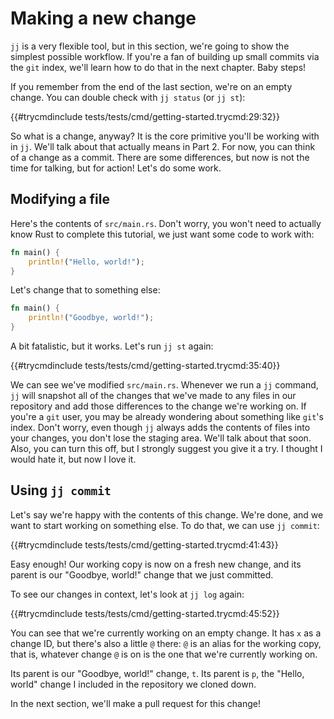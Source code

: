# Making a new change

`jj` is a very flexible tool, but in this section, we're going to show the
simplest possible workflow. If you're a fan of building up small commits via the
`git` index, we'll learn how to do that in the next chapter. Baby steps!

If you remember from the end of the last section, we're on an empty change.
You can double check with `jj status` (or `jj st`):

{{#trycmdinclude tests/tests/cmd/getting-started.trycmd:29:32}} 

So what is a change, anyway? It is the core primitive you'll be working with in
`jj`. We'll talk about that actually means in Part 2. For now, you can think of
a change as a commit. There are some differences, but now is not the time for
talking, but for action! Let's do some work.

## Modifying a file

Here's the contents of `src/main.rs`. Don't worry, you won't need to actually
know Rust to complete this tutorial, we just want some code to work with:

```rust
fn main() {
    println!("Hello, world!");
}
```

Let's change that to something else:

```rust
fn main() {
    println!("Goodbye, world!");
}
```

A bit fatalistic, but it works. Let's run `jj st` again:

{{#trycmdinclude tests/tests/cmd/getting-started.trycmd:35:40}} 

We can see we've modified `src/main.rs`. Whenever we run a `jj` command, `jj`
will snapshot all of the changes that we've made to any files in our repository
and add those differences to the change we're working on. If you're a `git`
user, you may be already wondering about something like `git`'s index.  Don't
worry, even though `jj` always adds the contents of files into your changes, you
don't lose the staging area. We'll talk about that soon.  Also, you can turn
this off, but I strongly suggest you give it a try. I thought I would hate it,
but now I love it.

## Using `jj commit`

Let's say we're happy with the contents of this change. We're done, and we want
to start working on something else. To do that, we can use `jj commit`:

{{#trycmdinclude tests/tests/cmd/getting-started.trycmd:41:43}} 

Easy enough! Our working copy is now on a fresh new change, and its parent
is our "Goodbye, world!" change that we just committed.

To see our changes in context, let's look at `jj log` again:

{{#trycmdinclude tests/tests/cmd/getting-started.trycmd:45:52}} 

You can see that we're currently working on an empty change. It has `x` as a
change ID, but there's also a little `@` there: `@` is an alias for the working
copy, that is, whatever change `@` is on is the one that we're currently working
on.

Its parent is our "Goodbye, world!" change, `t`. Its parent is `p`, the "Hello, world"
change I included in the repository we cloned down.

In the next section, we'll make a pull request for this change!
